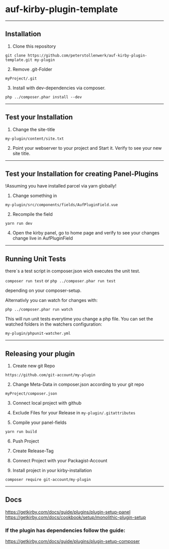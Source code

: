 # auf-kirby-plugin-template

- - - - - - - - - - - - - - - - - - - - - - - - - - - - - - - - - - - - - - - -

## Installation

1. Clone this repository

```git clone https://github.com/peterstollenwerk/auf-kirby-plugin-template.git my-plugin```

2. Remove .git-Folder

```myProject/.git```

3. Install with dev-dependencies via composer.

```php ../composer.phar install --dev```

- - - - - - - - - - - - - - - - - - - - - - - - - - - - - - - - - - - - - - - -

## Test your Installation

1. Change the site-title

```my-plugin/content/site.txt```

2. Point your webserver to your project and Start it. Verify to see your new site title.

- - - - - - - - - - - - - - - - - - - - - - - - - - - - - - - - - - - - - - - -

## Test your Installation for creating Panel-Plugins

!Assuming you have installed parcel via yarn globally!

1. Change something in

```my-plugin/src/components/fields/AufPluginField.vue```

2. Recompile the field

```yarn run dev```

4. Open the kirby panel, go to home page and verify to see your changes change live in AufPluginField

- - - - - - - - - - - - - - - - - - - - - - - - - - - - - - - - - - - - - - - -

## Running Unit Tests

there´s a test script in composer.json wich executes the unit test.

```composer run test``` or ```php ../composer.phar run test```

depending on your composer-setup.

Alternativly you can watch for changes with:

```php ../composer.phar run watch```

This will run unit tests everytime you change a php file. 
You can set the watched folders in the watchers configuration:

```my-plugin/phpunit-watcher.yml```

- - - - - - - - - - - - - - - - - - - - - - - - - - - - - - - - - - - - - - - -

## Releasing your plugin

1. Create new git Repo

```https://github.com/git-account/my-plugin```

2. Change Meta-Data in composer.json according to your git repo

```myProject/composer.json```

3. Connect local project with github

4. Exclude Files for your Release in ```my-plugin/.gitattributes```

5. Compile your panel-fields

```yarn run build```

6. Push Project

7. Create Release-Tag

8. Connect Project with your Packagist-Account

9. Install project in your kirby-installation

```composer require git-account/my-plugin```

- - - - - - - - - - - - - - - - - - - - - - - - - - - - - - - - - - - - - - - -

## Docs

<https://getkirby.com/docs/guide/plugins/plugin-setup-panel>
<https://getkirby.com/docs/cookbook/setup/monolithic-plugin-setup>

### If the plugin has dependencies follow the guide:

<https://getkirby.com/docs/guide/plugins/plugin-setup-composer>